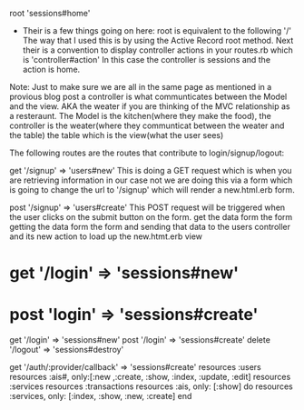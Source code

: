 root 'sessions#home'
- Their is a few things going on here:
root is equivalent to the following '/'
The way that I used this is by using the Active Record root method. Next their is a convention to display controller actions in your routes.rb which is 'controller#action'
In this case the controller is sessions and the action is home.

Note: Just to make sure we are all in the same page as mentioned in a provious blog post a controller is what communticates between the Model and the view. AKA the weater if you are thinking of the MVC relationship as a resteraunt.
The Model is the kitchen(where they make the food), the controller is the weater(where they communticat between the weater and the table) the table which is the view(what the user sees)

The following routes are the routes that contribute to login/signup/logout:

get '/signup' => 'users#new'
This is doing a GET request which is when you are retrieving information in our case not we are doing this via a form which is going to change the url to
'/signup' which will render a new.html.erb form.


post '/signup' => 'users#create'
This POST request will be triggered when the user clicks on the submit button on the form.  get the data form the form getting the data form the form and sending that data to the users controller and its new action to load up the new.htmt.erb view

# get '/login' => 'sessions#new'
# post 'login' => 'sessions#create'
get '/login' => 'sessions#new'
post '/login' => 'sessions#create'
delete '/logout' => 'sessions#destroy'

get '/auth/:provider/callback' => 'sessions#create'
resources :users
resources :ais#, only:[:new ,:create, :show, :index, :update, :edit]
resources :services
resources :transactions
resources :ais, only: [:show] do
  resources :services, only: [:index, :show, :new, :create]
end
